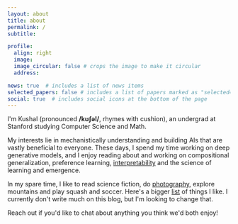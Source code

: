 ```yaml
---
layout: about
title: about
permalink: /
subtitle:  

profile:
  align: right
  image:  
  image_circular: false # crops the image to make it circular
  address: 

news: true  # includes a list of news items
selected_papers: false # includes a list of papers marked as "selected={true}"
social: true  # includes social icons at the bottom of the page
---
```


I'm Kushal (pronounced **/kʊʃəl/**, rhymes with cushion), an undergrad at Stanford studying Computer Science and Math. 

My interests lie in mechanistically understanding and building AIs that are vastly beneficial to everyone. These days, I spend my time working on deep generative models, and I enjoy reading about and working on compositional generalization, preference learning, [interpretability](https://arxiv.org/abs/2312.03096) and the science of learning and emergence.

In my spare time, I like to read science fiction, do [photography](https://kushalthaman.tumblr.com/), explore mountains and play squash and soccer. Here's a bigger [list]() of things I like. I currently don't write much on this blog, but I'm looking to change that. 

Reach out if you'd like to chat about anything you think we'd both enjoy! 


